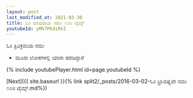 ```yaml
---
layout: post
last_modified_at: 2021-03-30
title: ಓಂ ಮಾಧವಾಯ ನಮಃ ೧೦೮ ಟೈಮ್ಸ್
youtubeId: yMh7PKdiRkI
---
```

 
 
 ಓಂ ತ್ರಿವಿಕ್ರಮಯ ನಮಃ  
 
 -  ಮೂರು ಲೋಕಗಳಲ್ಲಿ ಯಾರು ಹರಡಿದ್ದಾರೆ 
 
  
 
  
 
 
 
 
 
 


{% include youtubePlayer.html id=page.youtubeId %}
 
[Next]({{ site.baseurl }}{% link  split2/_posts/2016-03-02-ಓಂ ಭ್ರಾಜಿಷ್ಣವೇ ನಮಃ ೧೦೮ ಟೈಮ್ಸ್.md%})
 
